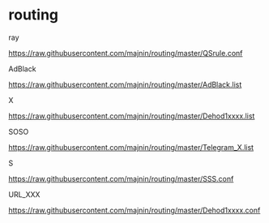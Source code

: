 # routing

ray

https://raw.githubusercontent.com/majnin/routing/master/QSrule.conf


AdBlack

https://raw.githubusercontent.com/majnin/routing/master/AdBlack.list


X

https://raw.githubusercontent.com/majnin/routing/master/Dehod1xxxx.list


SOSO

https://raw.githubusercontent.com/majnin/routing/master/Telegram_X.list


S

https://raw.githubusercontent.com/majnin/routing/master/SSS.conf

URL_XXX

https://raw.githubusercontent.com/majnin/routing/master/Dehod1xxxx.conf
